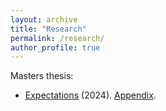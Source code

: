 ```yaml
---
layout: archive
title: "Research"
permalink: /research/
author_profile: true
---
```


Masters thesis: 
* [Expectations](/files/expectations_MSH_mastersthesis_310524.pdf) (2024). [Appendix](/files/appendix_MSH_masters_thesis_310524.pdf). 
